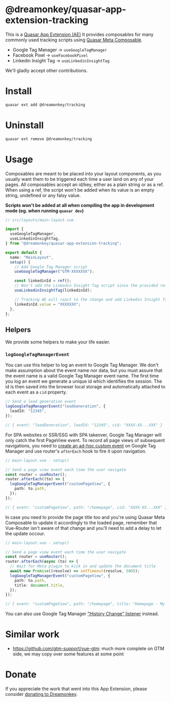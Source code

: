 # @dreamonkey/quasar-app-extension-tracking

This is a [Quasar App Extension (AE)](https://quasar.dev/app-extensions/introduction#Introduction)
It provides composables for many commonly used tracking scripts using [Quasar Meta Composable](https://quasar.dev/vue-composables/use-meta).

- Google Tag Manager -> `useGoogleTagManager`
- Facebook Pixel -> `useFacebookPixel`
- Linkedin Insight Tag -> `useLinkedinInsightTag`

We'll gladly accept other contributions.

# Install

```bash
quasar ext add @dreamonkey/tracking
```

# Uninstall

```bash
quasar ext remove @dreamonkey/tracking
```

# Usage

Composables are meant to be placed into your layout components, as you usually want them to be triggered each time a user land on any of your pages.
All composables accept an id/key, either as a plain string or as a ref.
When using a ref, the script won't be added when its value is an empty string, undefined or any falsy value.

**Scripts won't be added at all when compiling the app in development mode (eg. when running `quasar dev`)**

```ts
// src/layouts/main-layout.vue

import {
  useGoogleTagManager,
  useLinkedinInsightTag,
} from "@dreamonkey/quasar-app-extension-tracking";

export default {
  name: "MainLayout",
  setup() {
    // Add Google Tag Manager script
    useGoogleTagManager("GTM-XXXXXXX");

    const linkedinId = ref();
    // Won't add the Linkedin Insight Tag script since the provided ref has undefined value
    useLinkedinInsightTag(linkedinId);

    // Tracking AE will react to the change and add Linkedin Insight Tag script
    linkedinId.value = "XXXXXXX";
  },
};
```

## Helpers

We provide some helpers to make your life easier.

### `logGoogleTagManagerEvent`

You can use this helper to log an event to Google Tag Manager.
We don't make assumption about the event name nor data, but you must assure that the event name is a valid Google Tag Manager event name.
The first time you log an event we generate a unique id which identifies the session.
The id is then saved into the browser local storage and automatically attached to each event as a `cid` property.

```ts
// Send a lead generation event
logGoogleTagManagerEvent("leadGeneration", {
  leadId: "12345",
});

// { event: "leadGeneration", leadId: "12345", cid: "XXXX-XX...XXX" }
```

For SPA websites or SSR/SSG with SPA takeover, Google Tag Manager will only catch the first PageView event.
To record all page views of subsequent navigations, you need to [create an ad-hoc custom event](https://fullstack-tutorials.com/quasar-framework/quasar-framework-google-tag-manager-and-analytics-setup-for-an-spa-website) on Google Tag Manager and use router's `afterEach` hook to fire it upon navigation.

```ts
// main-layout.vue - setup()

// Send a page view event each time the user navigate
const router = useRouter();
router.afterEach((to) => {
  logGoogleTagManagerEvent("customPageView", {
    path: to.path,
  });
});

// { event: "customPageView", path: "/homepage", cid: "XXXX-XX...XXX" }
```

In case you need to provide the page title too and you're using Quasar Meta Composable to update it accordingly to the loaded page, remember that Vue-Router isn't aware of that change and you'll need to add a delay to let the update occour.

```ts
// main-layout.vue - setup()

// Send a page view event each time the user navigate
const router = useRouter();
router.afterEach(async (to) => {
  // Wait for Meta plugin to kick in and update the document title
  await new Promise((resolve) => setTimeout(resolve, 500));
  logGoogleTagManagerEvent("customPageView", {
    path: to.path,
    title: document.title,
  });
});

// { event: "customPageView", path: "/homepage", title: "Homepage - My Website",  cid: "XXXX-XX...XXX" }
```

You can also use Google Tag Manager ["History Change" listener](https://www.analyticsmania.com/post/single-page-web-app-with-google-tag-manager/) instead.

# Similar work

- https://github.com/gtm-support/vue-gtm: much more complete on GTM side, we may copy over some features at some point

# Donate

If you appreciate the work that went into this App Extension, please consider [donating to Dreamonkey](https://github.com/sponsors/dreamonkey).
